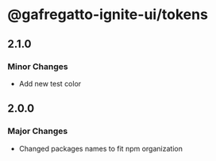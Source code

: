 # @gafregatto-ignite-ui/tokens

## 2.1.0

### Minor Changes

- Add new test color

## 2.0.0

### Major Changes

- Changed packages names to fit npm organization
